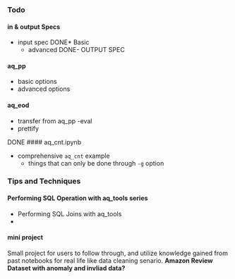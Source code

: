 ### Todo
#### in & output Specs
- input spec
	DONE* Basic
	* advanced
DONE- OUTPUT SPEC

#### aq_pp
- basic options
- advanced options 

#### aq_eod
- transfer from aq_pp -eval
- prettify

DONE #### aq_cnt.ipynb
- comprehensive `aq_cnt` example
	* things that can only be done through `-g` option

### Tips and Techniques
#### Performing SQL Operation with aq_tools series
- Performing SQL Joins with aq_tools
-


#### mini project
Small project for users to follow through, and utilize knowledge gained from past notebooks for real life like data cleaning senario.
**Amazon Review Dataset with anomaly and invliad data?**

